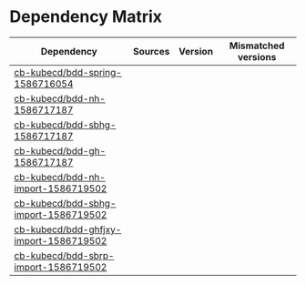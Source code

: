 # Dependency Matrix

Dependency | Sources | Version | Mismatched versions
---------- | ------- | ------- | -------------------
[cb-kubecd/bdd-spring-1586716054](https://github.com/cb-kubecd/bdd-spring-1586716054.git) |  | []() | 
[cb-kubecd/bdd-nh-1586717187](https://github.com/cb-kubecd/bdd-nh-1586717187.git) |  | []() | 
[cb-kubecd/bdd-sbhg-1586717187](https://github.com/cb-kubecd/bdd-sbhg-1586717187.git) |  | []() | 
[cb-kubecd/bdd-gh-1586717187](https://github.com/cb-kubecd/bdd-gh-1586717187.git) |  | []() | 
[cb-kubecd/bdd-nh-import-1586719502](https://github.com/cb-kubecd/bdd-nh-import-1586719502.git) |  | []() | 
[cb-kubecd/bdd-sbhg-import-1586719502](https://github.com/cb-kubecd/bdd-sbhg-import-1586719502.git) |  | []() | 
[cb-kubecd/bdd-ghfjxy-import-1586719502](https://github.com/cb-kubecd/bdd-ghfjxy-import-1586719502.git) |  | []() | 
[cb-kubecd/bdd-sbrp-import-1586719502](https://github.com/cb-kubecd/bdd-sbrp-import-1586719502.git) |  | []() | 
